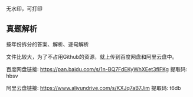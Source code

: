 无水印，可打印

## 真题解析
按年份拆分的答案、解析、逐句解析

文件比较大，为了不占用Github的资源，就上传到百度网盘和阿里云盘中。

百度网盘链接: https://pan.baidu.com/s/1n-BQ7FdEKyWhXEet3flFKg 提取码: hbsv

阿里云盘链接: https://www.aliyundrive.com/s/KXJq7aB7Jim 提取码: t6db
